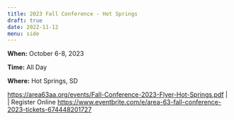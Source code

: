 ```yaml
---
title: 2023 Fall Conference - Hot Springs
draft: true
date: 2022-11-12
menu: side
---
```


**When:** October 6-8, 2023
<!--more-->

**Time:** All Day

**Where:** Hot Springs, SD


https://area63aa.org/events/Fall-Conference-2023-Flyer-Hot-Springs.pdf
|
|
Register Online  https://www.eventbrite.com/e/area-63-fall-conference-2023-tickets-674448201727


